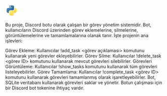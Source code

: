   <a href="https://www.python.org" target="_blank" rel="noreferrer"> 
        <img src="https://raw.githubusercontent.com/devicons/devicon/master/icons/python/python-original.svg" alt="python" width="40" height="40"/> 
  </a> 
    

Bu proje, Discord botu olarak çalışan bir görev yönetim sistemidir. Bot, kullanıcıların Discord üzerinden görev eklemelerine, silmelerine, görüntülemelerine ve tamamlamalarına olanak tanır. İşte projenin ana işlevleri:

Görev Ekleme: Kullanıcılar !add_task <görev açıklaması> komutunu kullanarak yeni görevler ekleyebilirler.
Görev Silme: Kullanıcılar !delete_task <görev ID> komutunu kullanarak mevcut görevleri silebilirler.
Görevleri Görüntüleme: Kullanıcılar !show_tasks komutunu kullanarak tüm görevleri listeleyebilirler.
Görev Tamamlama: Kullanıcılar !complete_task <görev ID> komutunu kullanarak görevleri tamamlanmış olarak işaretleyebilirler.
Bot, SQLite veritabanı kullanarak görevleri saklar ve yönetir. Botun çalışması için bir Discord bot tokenine ihtiyaç vardır.
